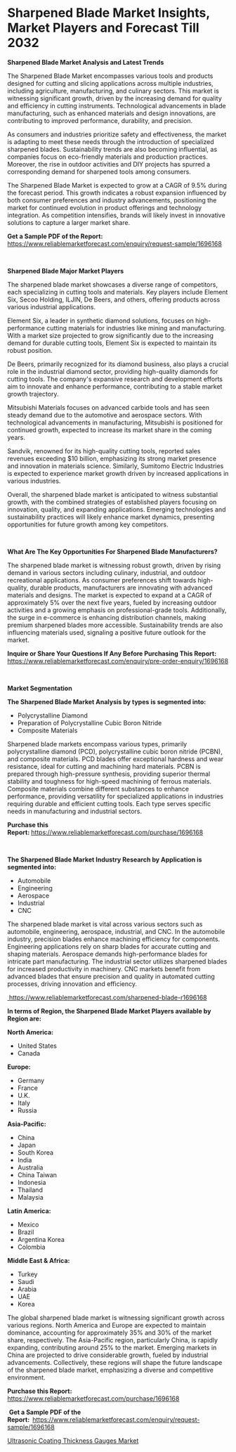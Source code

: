 <p><h1>Sharpened Blade Market Insights, Market Players and Forecast Till 2032</h1></p><p><strong>Sharpened Blade Market Analysis and Latest Trends</strong></p>
<p><p>The Sharpened Blade Market encompasses various tools and products designed for cutting and slicing applications across multiple industries, including agriculture, manufacturing, and culinary sectors. This market is witnessing significant growth, driven by the increasing demand for quality and efficiency in cutting instruments. Technological advancements in blade manufacturing, such as enhanced materials and design innovations, are contributing to improved performance, durability, and precision.</p><p>As consumers and industries prioritize safety and effectiveness, the market is adapting to meet these needs through the introduction of specialized sharpened blades. Sustainability trends are also becoming influential, as companies focus on eco-friendly materials and production practices. Moreover, the rise in outdoor activities and DIY projects has spurred a corresponding demand for sharpened tools among consumers.</p><p>The Sharpened Blade Market is expected to grow at a CAGR of 9.5% during the forecast period. This growth indicates a robust expansion influenced by both consumer preferences and industry advancements, positioning the market for continued evolution in product offerings and technology integration. As competition intensifies, brands will likely invest in innovative solutions to capture a larger market share.</p></p>
<p><strong>Get a Sample PDF of the Report:&nbsp;</strong> <a href="https://www.reliablemarketforecast.com/enquiry/request-sample/1696168?utm_campaign=2393&utm_medium=2&utm_source=Github&utm_content=ia&utm_term=27032025&utm_id=sharpened-blade">https://www.reliablemarketforecast.com/enquiry/request-sample/1696168</a></p>
<p>&nbsp;</p>
<p><strong>Sharpened Blade Major Market Players</strong></p>
<p><p>The sharpened blade market showcases a diverse range of competitors, each specializing in cutting tools and materials. Key players include Element Six, Secoo Holding, ILJIN, De Beers, and others, offering products across various industrial applications.</p><p>Element Six, a leader in synthetic diamond solutions, focuses on high-performance cutting materials for industries like mining and manufacturing. With a market size projected to grow significantly due to the increasing demand for durable cutting tools, Element Six is expected to maintain its robust position.</p><p>De Beers, primarily recognized for its diamond business, also plays a crucial role in the industrial diamond sector, providing high-quality diamonds for cutting tools. The company's expansive research and development efforts aim to innovate and enhance performance, contributing to a stable market growth trajectory.</p><p>Mitsubishi Materials focuses on advanced carbide tools and has seen steady demand due to the automotive and aerospace sectors. With technological advancements in manufacturing, Mitsubishi is positioned for continued growth, expected to increase its market share in the coming years.</p><p>Sandvik, renowned for its high-quality cutting tools, reported sales revenues exceeding $10 billion, emphasizing its strong market presence and innovation in materials science. Similarly, Sumitomo Electric Industries is expected to experience market growth driven by increased applications in various industries.</p><p>Overall, the sharpened blade market is anticipated to witness substantial growth, with the combined strategies of established players focusing on innovation, quality, and expanding applications. Emerging technologies and sustainability practices will likely enhance market dynamics, presenting opportunities for future growth among key competitors.</p></p>
<p>&nbsp;</p>
<p><strong>What Are The Key Opportunities For Sharpened Blade Manufacturers?</strong></p>
<p><p>The sharpened blade market is witnessing robust growth, driven by rising demand in various sectors including culinary, industrial, and outdoor recreational applications. As consumer preferences shift towards high-quality, durable products, manufacturers are innovating with advanced materials and designs. The market is expected to expand at a CAGR of approximately 5% over the next five years, fueled by increasing outdoor activities and a growing emphasis on professional-grade tools. Additionally, the surge in e-commerce is enhancing distribution channels, making premium sharpened blades more accessible. Sustainability trends are also influencing materials used, signaling a positive future outlook for the market.</p></p>
<p><strong>Inquire or Share Your Questions If Any Before Purchasing This Report:</strong> <a href="https://www.reliablemarketforecast.com/enquiry/pre-order-enquiry/1696168?utm_campaign=2393&utm_medium=2&utm_source=Github&utm_content=ia&utm_term=27032025&utm_id=sharpened-blade">https://www.reliablemarketforecast.com/enquiry/pre-order-enquiry/1696168</a></p>
<p>&nbsp;</p>
<p><strong>Market Segmentation</strong></p>
<p><strong>The Sharpened Blade Market Analysis by types is segmented into:</strong></p>
<p><ul><li>Polycrystalline Diamond</li><li>Preparation of Polycrystalline Cubic Boron Nitride</li><li>Composite Materials</li></ul></p>
<p><p>Sharpened blade markets encompass various types, primarily polycrystalline diamond (PCD), polycrystalline cubic boron nitride (PCBN), and composite materials. PCD blades offer exceptional hardness and wear resistance, ideal for cutting and machining hard materials. PCBN is prepared through high-pressure synthesis, providing superior thermal stability and toughness for high-speed machining of ferrous materials. Composite materials combine different substances to enhance performance, providing versatility for specialized applications in industries requiring durable and efficient cutting tools. Each type serves specific needs in manufacturing and industrial sectors.</p></p>
<p><strong>Purchase this Report:&nbsp;</strong><a href="https://www.reliablemarketforecast.com/purchase/1696168?utm_campaign=2393&utm_medium=2&utm_source=Github&utm_content=ia&utm_term=27032025&utm_id=sharpened-blade">https://www.reliablemarketforecast.com/purchase/1696168</a></p>
<p>&nbsp;</p>
<p><strong>The Sharpened Blade Market Industry Research by Application is segmented into:</strong></p>
<p><ul><li>Automobile</li><li>Engineering</li><li>Aerospace</li><li>Industrial</li><li>CNC</li></ul></p>
<p><p>The sharpened blade market is vital across various sectors such as automobile, engineering, aerospace, industrial, and CNC. In the automobile industry, precision blades enhance machining efficiency for components. Engineering applications rely on sharp blades for accurate cutting and shaping materials. Aerospace demands high-performance blades for intricate part manufacturing. The industrial sector utilizes sharpened blades for increased productivity in machinery. CNC markets benefit from advanced blades that ensure precision and quality in automated cutting processes, driving innovation and efficiency.</p></p>
<p><a href="https://www.reliablemarketforecast.com/sharpened-blade-r1696168?utm_campaign=2393&utm_medium=2&utm_source=Github&utm_content=ia&utm_term=27032025&utm_id=sharpened-blade">&nbsp;https://www.reliablemarketforecast.com/sharpened-blade-r1696168</a></p>
<p><strong>In terms of Region, the Sharpened Blade Market Players available by Region are:</strong></p>
<p>
    <p> <strong> North America: </strong>
        <ul>
            <li>United States</li>
            <li>Canada</li>
        </ul>
        </p> 
    <p> <strong> Europe: </strong>
        <ul>
            <li>Germany</li>
            <li>France</li>
            <li>U.K.</li>
            <li>Italy</li>
            <li>Russia</li>
        </ul>
        </p> 
    <p> <strong> Asia-Pacific: </strong>
        <ul>
            <li>China</li>
            <li>Japan</li>
            <li>South Korea</li>
            <li>India</li>
            <li>Australia</li>
            <li>China Taiwan</li>
            <li>Indonesia</li>
            <li>Thailand</li>
            <li>Malaysia</li>
        </ul>
        </p> 
    <p> <strong> Latin America: </strong>
        <ul>
            <li>Mexico</li>
            <li>Brazil</li>
            <li>Argentina Korea</li>
            <li>Colombia</li>
        </ul>
        </p> 
    <p> <strong> Middle East & Africa: </strong>
        <ul>
            <li>Turkey</li>
            <li>Saudi</li>
            <li>Arabia</li>
            <li>UAE</li>
            <li>Korea</li>
        </ul>
    </p>
    </p>
<p><p>The global sharpened blade market is witnessing significant growth across various regions. North America and Europe are expected to maintain dominance, accounting for approximately 35% and 30% of the market share, respectively. The Asia-Pacific region, particularly China, is rapidly expanding, contributing around 25% to the market. Emerging markets in China are projected to drive considerable growth, fueled by industrial advancements. Collectively, these regions will shape the future landscape of the sharpened blade market, emphasizing a diverse and competitive environment.</p></p>
<p><strong>Purchase this Report: </strong><a href="https://www.reliablemarketforecast.com/purchase/1696168?utm_campaign=2393&utm_medium=2&utm_source=Github&utm_content=ia&utm_term=27032025&utm_id=sharpened-blade">https://www.reliablemarketforecast.com/purchase/1696168</a></p>
<p>&nbsp;<strong>Get a Sample PDF of the Report:&nbsp;&nbsp;</strong><a href="https://www.reliablemarketforecast.com/enquiry/request-sample/1696168?utm_campaign=2393&utm_medium=2&utm_source=Github&utm_content=ia&utm_term=27032025&utm_id=sharpened-blade">https://www.reliablemarketforecast.com/enquiry/request-sample/1696168</a></p>
<p><strong></strong></p>
<p><p><a href="https://github.com/techerghalim/Market-Research-Report-List-1/blob/main/ultrasonic-coating-thickness-gauges-market.md?utm_campaign=2393&utm_medium=2&utm_source=Github&utm_content=ia&utm_term=27032025&utm_id=sharpened-blade">Ultrasonic Coating Thickness Gauges Market</a></p></p>